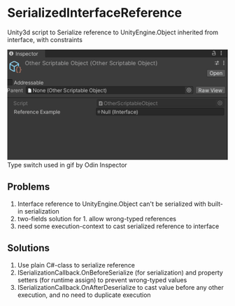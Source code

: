 # SerializedInterfaceReference
Unity3d script to Serialize reference to UnityEngine.Object inherited from interface, with constraints

![](https://github.com/mitay-walle/SerializedInterfaceReference/blob/main/SerializedInterfaceReference.gif)
Type switch used in gif by Odin Inspector

## Problems
1. Interface reference to UnityEngine.Object can't be serialized with built-in serialization
2. two-fields solution for 1. allow wrong-typed references
3. need some execution-context to cast serialized reference to interface

## Solutions
1. Use plain C#-class to serialize reference
2. ISerializationCallback.OnBeforeSerialize (for serialization) and property setters (for runtime assign) to prevent wrong-typed values
3. ISerializationCallback.OnAfterDeserialize to cast value before any other execution, and no need to duplicate execution

